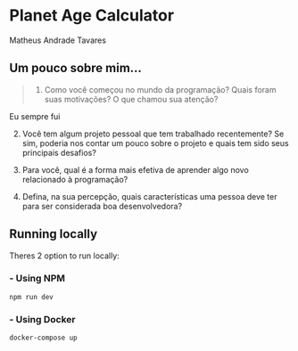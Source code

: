 # Planet Age Calculator

Matheus Andrade Tavares

## Um pouco sobre mim...
> 1) Como você começou no mundo da programação? Quais foram suas motivações?
O que chamou sua atenção?

Eu sempre fui 

2) Você tem algum projeto pessoal que tem trabalhado recentemente? Se sim,
poderia nos contar um pouco sobre o projeto e quais tem sido seus principais
desafios?

3) Para você, qual é a forma mais efetiva de aprender algo novo relacionado à
programação?
4) Defina, na sua percepção, quais características uma pessoa deve ter para ser
considerada boa desenvolvedora?

## Running locally

Theres 2 option to run locally:

### - Using NPM

```
npm run dev
```

### - Using Docker

```
docker-compose up
```
